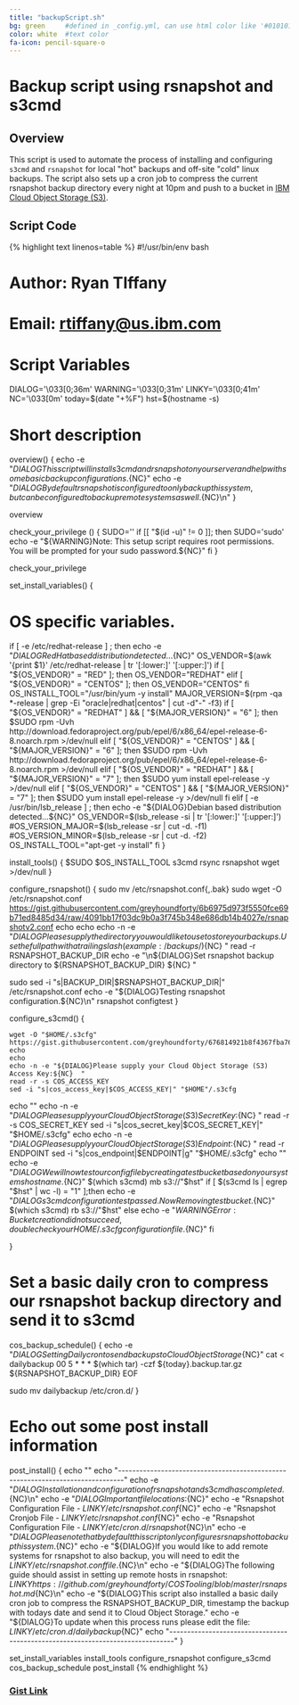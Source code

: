 ```yaml
---
title: "backupScript.sh"
bg: green     #defined in _config.yml, can use html color like '#010101'
color: white  #text color
fa-icon: pencil-square-o
---
```


# Backup script using rsnapshot and s3cmd

## Overview
This script is used to automate the process of installing and configuring `s3cmd` and `rsnapshot` for local "hot" backups and off-site "cold" linux backups. The script also sets up a cron job to compress the current rsnapshot backup directory every night at 10pm and push to a bucket in [IBM Cloud Object Storage (S3)](https://www.ibm.com/cloud-computing/bluemix/pricing-object-storage).

## Script Code

{% highlight text linenos=table %}
#!/usr/bin/env bash

# Author: Ryan TIffany
# Email: rtiffany@us.ibm.com

# Script Variables
DIALOG='\033[0;36m' 
WARNING='\033[0;31m'
LINKY='\033[0;41m'
NC='\033[0m'
today=$(date "+%F")
hst=$(hostname -s)

# Short description 
overview() { 
  echo -e "${DIALOG}This script will install s3cmd and rsnapshot on your server and help with some basic backup configurations.${NC}"
  echo -e "${DIALOG}By default rsnapshot is configured to only backup this system, but can be configured to backup remote systems as well.${NC}\n"
}

overview 

check_your_privilege () {
    SUDO=''
    if [[ "$(id -u)" != 0 ]]; then
        SUDO='sudo'
        echo -e "${WARNING}Note: This setup script requires root permissions. You will be prompted for your sudo password.${NC}"
    fi
}

check_your_privilege

set_install_variables()	{

  # OS specific variables.
  if [ -e /etc/redhat-release ] ; then
    echo -e "${DIALOG}Red Hat based distribution detected...${NC}"
    OS_VENDOR=$(awk '{print $1}' /etc/redhat-release | tr '[:lower:]' '[:upper:]')
    if [ "${OS_VENDOR}" = "RED" ]; then
          OS_VENDOR="REDHAT"
    elif [ "${OS_VENDOR}" = "CENTOS" ]; then
          OS_VENDOR="CENTOS"
    fi
    OS_INSTALL_TOOL="/usr/bin/yum -y install"
    MAJOR_VERSION=$(rpm -qa \*-release | grep -Ei "oracle|redhat|centos" | cut -d"-" -f3)
      if [ "${OS_VENDOR}" = "REDHAT" ] && [ "${MAJOR_VERSION}" = "6" ]; then
        $SUDO rpm -Uvh http://download.fedoraproject.org/pub/epel/6/x86_64/epel-release-6-8.noarch.rpm >/dev/null
      elif [ "${OS_VENDOR}" = "CENTOS" ] && [ "${MAJOR_VERSION}" = "6" ]; then
        $SUDO rpm -Uvh http://download.fedoraproject.org/pub/epel/6/x86_64/epel-release-6-8.noarch.rpm >/dev/null 
      elif [ "${OS_VENDOR}" = "REDHAT" ] && [ "${MAJOR_VERSION}" = "7" ]; then
        $SUDO yum install epel-release -y >/dev/null 
      elif [ "${OS_VENDOR}" = "CENTOS" ] && [ "${MAJOR_VERSION}" = "7" ]; then
        $SUDO yum install epel-release -y >/dev/null 
      fi
  elif [ -e /usr/bin/lsb_release ] ; then
    echo -e "${DIALOG}Debian based distribution detected...${NC}"
    OS_VENDOR=$(lsb_release -si | tr '[:lower:]' '[:upper:]')
    #OS_VERSION_MAJOR=$(lsb_release -sr | cut -d. -f1)
    #OS_VERSION_MINOR=$(lsb_release -sr | cut -d. -f2)
    OS_INSTALL_TOOL="apt-get -y install"
  fi
}

install_tools() {
	$SUDO $OS_INSTALL_TOOL s3cmd rsync rsnapshot wget >/dev/null 
}

configure_rsnapshot()
{
  sudo mv /etc/rsnapshot.conf{,.bak}
  sudo wget -O /etc/rsnapshot.conf https://gist.githubusercontent.com/greyhoundforty/6b6975d973f5550fce69b71ed8485d34/raw/4091bb17f03dc9b0a3f745b348e686db14b4027e/rsnapshotv2.conf
  echo
  echo
  echo -n -e "${DIALOG}Please supply the directory you would like to use to store your backups. Use the full path with a trailing slash (example: /backups/)${NC}  "
  read -r RSNAPSHOT_BACKUP_DIR
  echo -e "\n${DIALOG}Set rsnapshot backup directory to ${RSNAPSHOT_BACKUP_DIR} ${NC}  "
  
  sudo sed -i "s|BACKUP_DIR|$RSNAPSHOT_BACKUP_DIR|" /etc/rsnapshot.conf
  echo -e "${DIALOG}Testing rsnapshot configuration.${NC}\n"
  rsnapshot configtest
}

configure_s3cmd() { 

	wget -O "$HOME/.s3cfg" https://gist.githubusercontent.com/greyhoundforty/676814921b8f4367fba7604e622d10f3/raw/f6ce1f2248c415cefac4eec4f1c112ad4a03a0d1/s3cfg
	echo 
	echo 
	echo -n -e "${DIALOG}Please supply your Cloud Object Storage (S3) Access Key:${NC}  "
	read -r -s COS_ACCESS_KEY
	sed -i "s|cos_access_key|$COS_ACCESS_KEY|" "$HOME"/.s3cfg
  echo ""
	echo -n -e "${DIALOG}Please supply your Cloud Object Storage (S3) Secret Key:${NC}  "
	read -r -s COS_SECRET_KEY
	sed -i "s|cos_secret_key|$COS_SECRET_KEY|" "$HOME/.s3cfg"
	echo 
	echo -n -e "${DIALOG}Please supply your Cloud Object Storage (S3) Endpoint:${NC}  "
	read -r ENDPOINT 
  sed -i "s|cos_endpoint|$ENDPOINT|g" "$HOME/.s3cfg"
  echo ""
  echo -e "${DIALOG}We will now test our config file by creating a test bucket based on your systems hostname.${NC}"
  $(which s3cmd) mb s3://"$hst"
  if [ $(s3cmd ls | egrep "$hst" | wc -l) = "1" ];then
    echo -e "${DIALOG}s3cmd configuration test passed. Now Removing test bucket.${NC}"
  $(which s3cmd) rb s3://"$hst" 
  else
    echo -e "${WARNING}Error: Bucket creation did not succeed, double check your HOME/.s3cfg configuration file.${NC}"
  fi
  
}

# Set a basic daily cron to compress our rsnapshot backup directory and send it to s3cmd 
cos_backup_schedule() { 
echo -e "${DIALOG}Setting Daily cron to send backups to Cloud Object Storage${NC}"
cat <<EOF > dailybackup
00 5 * * * $(which tar) -czf ${today}.backup.tar.gz ${RSNAPSHOT_BACKUP_DIR}
EOF

sudo mv dailybackup /etc/cron.d/
}

# Echo out some post install information
post_install() {
  echo ""
  echo "-------------------------------------------------------------------------------"
  echo -e "${DIALOG}Installation and configuration of rsnapshot and s3cmd has completed.${NC}\n"
  echo -e "${DIALOG}Important file locations:${NC}"
  echo -e "Rsnapshot Configuration File - ${LINKY}/etc/rsnapshot.conf${NC}"
  echo -e "Rsnapshot Cronjob File - ${LINKY}/etc/rsnapshot.conf${NC}"
  echo -e "Rsnapshot Configuration File - ${LINKY}/etc/cron.d/rsnapshot${NC}\n"
  echo -e "${DIALOG}Please note that by default this script only configures rsnapshot to backup this system.${NC}" 
  echo -e "${DIALOG}If you would like to add remote systems for rsnapshot to also backup, you will need to edit the ${LINKY}/etc/rsnapshot.conf file.${NC}\n"
  echo -e "${DIALOG}The following guide should assist in setting up remote hosts in rsnapshot: ${LINKY}https://github.com/greyhoundforty/COSTooling/blob/master/rsnapshot.md${NC}\n"
  echo -e "${DIALOG}This script also installed a basic daily cron job to compress the RSNAPSHOT_BACKUP_DIR, timestamp the backup with todays date and send it to Cloud Object Storage."
  echo -e "${DIALOG}To update when this process runs please edit the file: ${LINKY}/etc/cron.d/dailybackup${NC}"
  echo "-------------------------------------------------------------------------------"
}


set_install_variables
install_tools
configure_rsnapshot
configure_s3cmd
cos_backup_schedule
post_install
{% endhighlight %}

### [Gist Link](https://gist.github.com/greyhoundforty/6b3fb867116ff82192f1b255566d4058)

